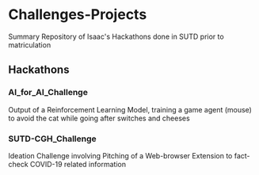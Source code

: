 # Challenges-Projects
Summary Repository of Isaac's Hackathons done in SUTD prior to matriculation

## Hackathons
### AI_for_AI_Challenge
Output of a Reinforcement Learning Model, training a game agent (mouse) to avoid the cat while going after switches and cheeses

### SUTD-CGH_Challenge
Ideation Challenge involving Pitching of a Web-browser Extension to fact-check COVID-19 related information
